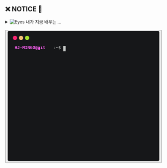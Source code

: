 ## ❌ NOTICE 🚫

<!--
**HJ-MINGO/HJ-MINGO** is a ✨ _special_ ✨ repository because its `README.md` (this file) appears on your GitHub profile.

Here are some ideas to get you started:

- 🔭 I’m currently working on ...
- 🌱 I’m currently learning ...
- 👯 I’m looking to collaborate on ...
- 🤔 I’m looking for help with ...
- 💬 Ask me about ...
- 📫 How to reach me: ...
- 😄 Pronouns: ...
- ⚡ Fun fact: ...
-->
<!--<img src="https://github.com/HJ-MINGO/HJ-MINGO/raw/main/logo/MINGO_LOGO.gif" width=54% text-aligth="center" alt="로고"> -->
<details>
  <summary>
    <img src="https://raw.githubusercontent.com/Tarikul-Islam-Anik/Animated-Fluent-Emojis/master/Emojis/Activities/Sparkler.png" alt="Eyes" width="2%" /> 내가 지금 배우는 ... 
  </summary>
  <br>
  
![js](https://img.shields.io/badge/JavaScript-F7DF1E?style=for-the-badge&logo=JavaScript&logoColor=white) ![html](https://img.shields.io/badge/HTML5-E34F26?style=for-the- badge&logo=html5&logoColor=white) 
![css](https://img.shields.io/badge/CSS-239120?&style=for-the-badge&logo=css3&logoColor=white) 
![react](https://img.shields.io/badge/React-20232A?style=for-the-badge&logo=react&logoColor=61DAFB)  
![MySQL](https://img.shields.io/badge/mysql-%2300f.svg?style=for-the-badge&logo=mysql&logoColor=white) 
![java](https://img.shields.io/badge/Java-ED8B00?style=for-the-badge&logo=openjdk&logoColor=white) 
![c](https://img.shields.io/badge/C-00599C?style=for-the-badge&logo=c&logoColor=white) 
![python](https://img.shields.io/badge/Python-14354C?style=for-the-badge&logo=python&logoColor=white) 
![kotlin](https://img.shields.io/badge/Kotlin-0095D5?&style=for-the-badge&logo=kotlin&logoColor=white) 
![spring](https://img.shields.io/badge/Spring-6DB33F?style=for-the-badge&logo=spring&logoColor=white) 

</details>
</br>
<button><img src="https://github.com/HJ-MINGO/github-stats-terminal-style/raw/master/github_stats.svg" alt="로고버튼"></button>
